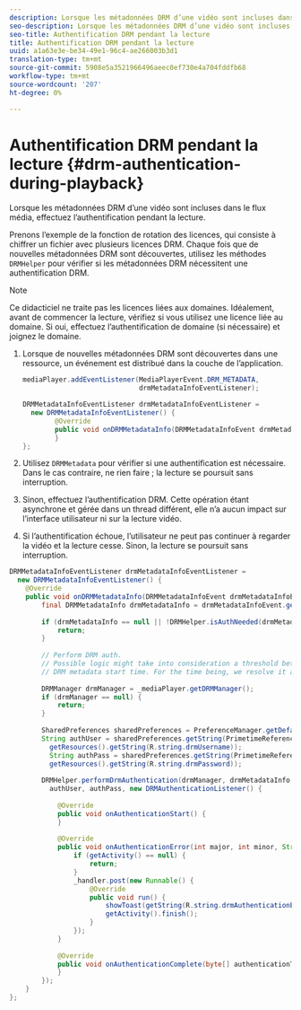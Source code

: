```yaml
---
description: Lorsque les métadonnées DRM d’une vidéo sont incluses dans le flux média, effectuez l’authentification pendant la lecture.
seo-description: Lorsque les métadonnées DRM d’une vidéo sont incluses dans le flux média, effectuez l’authentification pendant la lecture.
seo-title: Authentification DRM pendant la lecture
title: Authentification DRM pendant la lecture
uuid: a1a63e3e-be34-49e1-96c4-ae266003b3d1
translation-type: tm+mt
source-git-commit: 5908e5a3521966496aeec0ef730e4a704fddfb68
workflow-type: tm+mt
source-wordcount: '207'
ht-degree: 0%

---
```



# Authentification DRM pendant la lecture {#drm-authentication-during-playback}

Lorsque les métadonnées DRM d’une vidéo sont incluses dans le flux média, effectuez l’authentification pendant la lecture.

Prenons l’exemple de la fonction de rotation des licences, qui consiste à chiffrer un fichier avec plusieurs licences DRM. Chaque fois que de nouvelles métadonnées DRM sont découvertes, utilisez les méthodes `DRMHelper` pour vérifier si les métadonnées DRM nécessitent une authentification DRM.

>[!NOTE]
>
>Ce didacticiel ne traite pas les licences liées aux domaines. Idéalement, avant de commencer la lecture, vérifiez si vous utilisez une licence liée au domaine. Si oui, effectuez l’authentification de domaine (si nécessaire) et joignez le domaine.

1. Lorsque de nouvelles métadonnées DRM sont découvertes dans une ressource, un événement est distribué dans la couche de l’application.

   ```java
   mediaPlayer.addEventListener(MediaPlayerEvent.DRM_METADATA,  
                                drmMetadataInfoEventListener); 
   
   DRMMetadataInfoEventListener drmMetadataInfoEventListener =  
     new DRMMetadataInfoEventListener() { 
           @Override 
           public void onDRMMetadataInfo(DRMMetadataInfoEvent drmMetadataInfoEvent) { 
           } 
   };
   ```

1. Utilisez `DRMMetadata` pour vérifier si une authentification est nécessaire. Dans le cas contraire, ne rien faire ; la lecture se poursuit sans interruption.
1. Sinon, effectuez l’authentification DRM. Cette opération étant asynchrone et gérée dans un thread différent, elle n’a aucun impact sur l’interface utilisateur ni sur la lecture vidéo.
1. Si l’authentification échoue, l’utilisateur ne peut pas continuer à regarder la vidéo et la lecture cesse. Sinon, la lecture se poursuit sans interruption.

```java
DRMMetadataInfoEventListener drmMetadataInfoEventListener =  
  new DRMMetadataInfoEventListener() { 
    @Override 
    public void onDRMMetadataInfo(DRMMetadataInfoEvent drmMetadataInfoEvent) { 
        final DRMMetadataInfo drmMetadataInfo = drmMetadataInfoEvent.getDRMMetadataInfo(); 
 
        if (drmMetadataInfo == null || !DRMHelper.isAuthNeeded(drmMetadataInfo.getDRMMetadata())) { 
            return; 
        } 
 
        // Perform DRM auth. 
        // Possible logic might take into consideration a threshold between the current player time and the 
        // DRM metadata start time. For the time being, we resolve it as soon as we receive the DRM metadata. 
 
        DRMManager drmManager = _mediaPlayer.getDRMManager(); 
        if (drmManager == null) { 
            return; 
        } 
 
        SharedPreferences sharedPreferences = PreferenceManager.getDefaultSharedPreferences(getActivity()); 
        String authUser = sharedPreferences.getString(PrimetimeReference.SETTINGS_DRM_USERNAME,  
          getResources().getString(R.string.drmUsername)); 
          String authPass = sharedPreferences.getString(PrimetimeReference.SETTINGS_DRM_PASSWORD,  
          getResources().getString(R.string.drmPassword)); 
 
        DRMHelper.performDrmAuthentication(drmManager, drmMetadataInfo.getDRMMetadata(),  
          authUser, authPass, new DRMAuthenticationListener() { 
 
            @Override 
            public void onAuthenticationStart() { 
            } 
 
            @Override 
            public void onAuthenticationError(int major, int minor, String erroString, String serverErrorURL) { 
                if (getActivity() == null) { 
                    return; 
                } 
                _handler.post(new Runnable() { 
                    @Override 
                    public void run() { 
                        showToast(getString(R.string.drmAuthenticationError)); 
                        getActivity().finish(); 
                    } 
                }); 
            } 
 
            @Override 
            public void onAuthenticationComplete(byte[] authenticationToken) { 
            } 
        }); 
    } 
};
```
